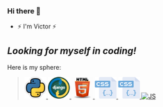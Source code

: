 ### Hi there 👋
- ⚡ I'm Victor ⚡

## _Looking for myself in coding!_

Here is my sphere:
> <a href="https://www.djangoproject.com/" target="_blank" rel="noreferrer"> <img src="https://github.com/Viton4ik/Info_page_HTML/blob/master/python.jpg" alt="django" width="50x" height="50x"/></h3> 
<a href="https://www.python.org/" target="_blank" rel="noreferrer"> <img src="https://github.com/Viton4ik/Info_page_HTML/blob/master/django.png" alt="python" width="50x" height="50x"/></h3> 
<a href="#" target="_blank" rel="noreferrer"> <img src="https://github.com/Viton4ik/Info_page_HTML/blob/master/html.jpeg" alt="html" width="50x" height="50x"/></h3> 
<a href="#" target="_blank" rel="noreferrer"> <img src="https://github.com/Viton4ik/Info_page_HTML/blob/master/css.png" alt="css" width="50x" height="50x"/></h3> 
<a href="#" target="_blank" rel="noreferrer"> <img src="https://github.com/Viton4ik/Info_page_HTML/blob/master/css.png" alt="css" width="50x" height="50x"/></h3> 
<a href="#" target="_blank" rel="noreferrer"> <img src="https://yandex.ru/images/search?from=tabbar&text=javascript%20logo&pos=2&img_url=http%3A%2F%2Ffuzeservers.ru%2Fwp-content%2Fuploads%2F9%2F3%2Fa%2F93a14a817aba78c219b6421198863989.png&rpt=simage&lr=10522" alt="JS" width="50x" height="50x"/></h3> 
> 


<!--
**Viton4ik/Viton4ik** is a ✨ _special_ ✨ repository because its `README.md` (this file) appears on your GitHub profile.

Here are some ideas to get you started:

- 🔭 I’m currently working on ...
- 🌱 I’m currently learning ...
- 👯 I’m looking to collaborate on ...
- 🤔 I’m looking for help with ...
- 💬 Ask me about ...
- 📫 How to reach me: ...
- 😄 Pronouns: ...
- ⚡ Fun fact: ...
-->
